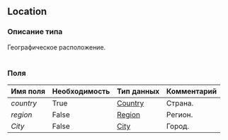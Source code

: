 
## Location

### Описание типа
Географическое расположение.<br/><br/>
### Поля

| Имя поля | Необходимость | Тип данных | Комментарий |
|---|---|---|---|
|*country*|True|[Country](/docs/types/Country.md)|Страна.<br/>|
|*region*|False|[Region](/docs/types/Region.md)|Регион.<br/>|
|*City*|False|[City](/docs/types/City.md)|Город.<br/>|
